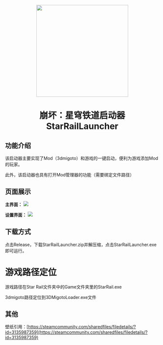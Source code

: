<p align="center">
  <img src="https://github.com/user-attachments/assets/ed456347-606f-411d-a4d5-8e1694810a18" width="300">
</p>
<h1 align="center">崩坏：星穹铁道启动器 StarRailLauncher</h1>

## 功能介绍
<p>该启动器主要实现了Mod（3dmigoto）和游戏的一键启动，便利为游戏添加Mod的玩家。</p>
<p>此外，该启动器也具有打开Mod管理器的功能（需要绑定文件路径）</p>

## 页面展示
<p>
<b>主界面：</b>
  <img src="https://github.com/user-attachments/assets/14f56ed3-b78d-4297-9934-274239b8f477">
</p>
<p>
<b>设置界面：</b>
  <img src="https://github.com/user-attachments/assets/176bab6a-41b9-4e48-81c3-99ce9b97d858">
</p>

## 下载方式
点击Release，下载StarRailLauncher.zip并解压缩，点击StarRailLauncher.exe即可运行。

# 游戏路径定位
<p>游戏路径在Star Rail文件夹中的Game文件夹里的StarRail.exe</p>
<p>3dmigoto路径定位到3DMigotoLoader.exe文件</p>

## 其他
壁纸引用：[https://steamcommunity.com/sharedfiles/filedetails/?id=3135987359](https://steamcommunity.com/sharedfiles/filedetails/?id=3135987359)
